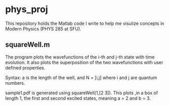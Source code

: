 # phys_proj
This repository holds the Matlab code I write to help me visulize concepts in Modern Physics (PHYS 285 at SFU).

## squareWell.m
The program plots the wavefunctions of the i-th and j-th state with time evolution. It also plots the superposition of the two wavefunctions with user defined properties. 

Syntax: a is the length of the well, and N = \[i,j] where i and j are quantum numbers.

sample1.pdf is generated using squareWell(1,\[2 3]). This plots ,in a box of length 1, the first and second excited states, meaning a = 2 and b = 3.
